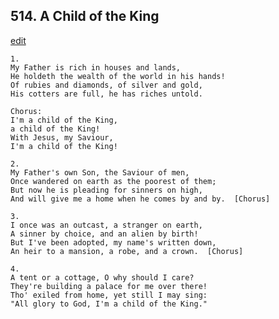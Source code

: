 
## 514.  A Child of the King
[edit](https://docs.google.com/document/d/1bsOisarjp5Oh7YaMjeadMgT7XR28JeJj/edit?mode=html)



    1.
    My Father is rich in houses and lands,
    He holdeth the wealth of the world in his hands!
    Of rubies and diamonds, of silver and gold,
    His cotters are full, he has riches untold.

    Chorus:
    I'm a child of the King,
    a child of the King!
    With Jesus, my Saviour,
    I'm a child of the King!

    2.
    My Father's own Son, the Saviour of men,
    Once wandered on earth as the poorest of them;
    But now he is pleading for sinners on high,
    And will give me a home when he comes by and by.  [Chorus]

    3.
    I once was an outcast, a stranger on earth,
    A sinner by choice, and an alien by birth!
    But I've been adopted, my name's written down,
    An heir to a mansion, a robe, and a crown.  [Chorus]

    4.
    A tent or a cottage, O why should I care?
    They're building a palace for me over there!
    Tho' exiled from home, yet still I may sing:
    "All glory to God, I'm a child of the King."
